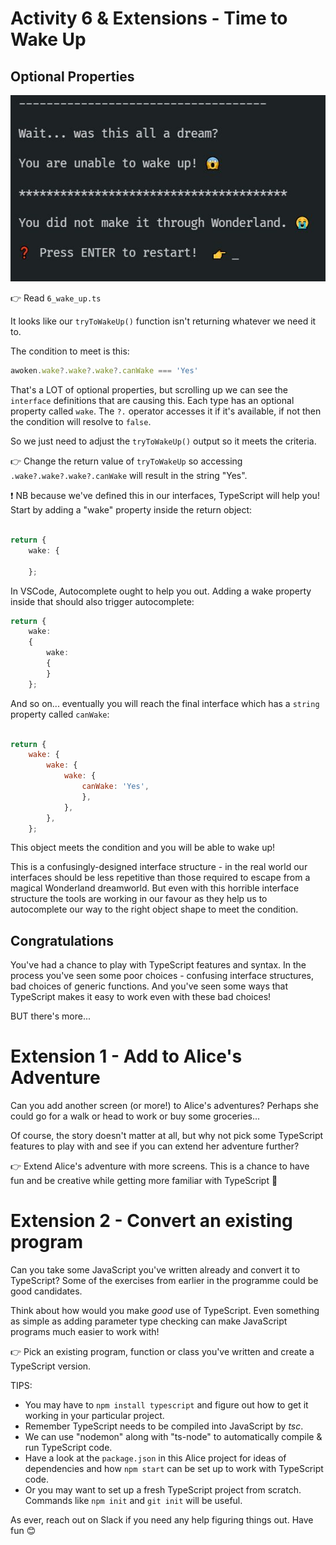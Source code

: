 # Activity 6 & Extensions - Time to Wake Up

## Optional Properties

![Wake Up](../images/wake.jpg)

👉 Read `6_wake_up.ts`

It looks like our `tryToWakeUp()` function isn't returning whatever we need it to.

The condition to meet is this:

```TypeScript
awoken.wake?.wake?.wake?.canWake === 'Yes'
```

That's a LOT of optional properties, but scrolling up we can see the `interface` definitions that are causing this. Each type has an optional property called `wake`. The `?.` operator accesses it if it's available, if not then the condition will resolve to `false`.

So we just need to adjust the `tryToWakeUp()` output so it meets the criteria.

👉 Change the return value of `tryToWakeUp` so accessing `.wake?.wake?.wake?.canWake` will result in the string "Yes".

❗ NB because we've defined this in our interfaces, TypeScript will help you! Start by adding a "wake" property inside the return object:

```TypeScript

return {
	wake: {

	};
```

In VSCode, Autocomplete ought to help you out. Adding a wake property inside that should also trigger autocomplete:

```TypeScript
return {
	wake:
	{
		wake:
		{
	  	}
    };

```

And so on... eventually you will reach the final interface which has a `string` property called `canWake`:

```JavaScript

return {
	wake: {
		wake: {
			wake: {
				canWake: 'Yes',
				},
			},
		},
	};
```

This object meets the condition and you will be able to wake up!

This is a confusingly-designed interface structure - in the real world our interfaces should be less repetitive than those required to escape from a magical Wonderland dreamworld. But even with this horrible interface structure the tools are working in our favour as they help us to autocomplete our way to the right object shape to meet the condition.

## Congratulations

You've had a chance to play with TypeScript features and syntax. In the process you've seen some poor choices - confusing interface structures, bad choices of generic functions. And you've seen some ways that TypeScript makes it easy to work even with these bad choices!

BUT there's more...

# Extension 1 - Add to Alice's Adventure

Can you add another screen (or more!) to Alice's adventures? Perhaps she could go for a walk or head to work or buy some groceries...

Of course, the story doesn't matter at all, but why not pick some TypeScript features to play with and see if you can extend her adventure further?

👉 Extend Alice's adventure with more screens. This is a chance to have fun and be creative while getting more familiar with TypeScript 🎨

# Extension 2 - Convert an existing program

Can you take some JavaScript you've written already and convert it to TypeScript? Some of the exercises from earlier in the programme could be good candidates.

Think about how would you make _good_ use of TypeScript. Even something as simple as adding parameter type checking can make JavaScript programs much easier to work with!

👉 Pick an existing program, function or class you've written and create a TypeScript version.

TIPS:

-   You may have to `npm install typescript` and figure out how to get it working in your particular project.
-   Remember TypeScript needs to be compiled into JavaScript by _tsc_.
-   We can use "nodemon" along with "ts-node" to automatically compile & run TypeScript code.
-   Have a look at the `package.json` in this Alice project for ideas of dependencies and how `npm start` can be set up to work with TypeScript code.
-   Or you may want to set up a fresh TypeScript project from scratch. Commands like `npm init` and `git init` will be useful.

As ever, reach out on Slack if you need any help figuring things out. Have fun 😊
